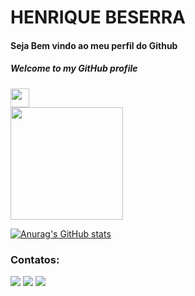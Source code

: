 # HENRIQUE BESERRA
#### Seja Bem vindo ao meu perfil do Github
##### Welcome to my GitHub profile    
<img src="https://cdn.jsdelivr.net/gh/devicons/devicon/icons/git/git-original.svg" width="30" height="30"/>

<div>
<a href="https://github.com/HenriqueBeserra">
<img height="180em" src="https://github-readme-stats.vercel.app/api/top-langs/?username=HenriqueBeserra&layout=compact&langs_count=7&theme=tokyonight"/>

</div>

[![Anurag's GitHub stats](https://github-readme-stats.vercel.app/api?username=HenriqueBeserra&show_icons=true&theme=tokyonight)](https://github.com/HenriqueBeserra/github-readme-stats)

### Contatos:

<div>

<a href="https://www.instagram.com/?hl=pt-br/" target="_blank"><img src="https://img.shields.io/badge/-Instagram-%23E4405F?style=for-the-badge&logo=instagram&logoColor=white" target="_blank"></a>
<a href = "https://mail.google.com/mail/u/0/?tab=rm&ogbl#inbox"><img src="https://img.shields.io/badge/Gmail-D14836?style=for-the-badge&logo=gmail&logoColor=white" target="_blank"></a>
<a href="https://www.linkedin.com/in/henrique-beserra-800817176/" target="_blank"><img src="https://img.shields.io/badge/-LinkedIn-%230077B5?style=for-the-badge&logo=linkedin&logoColor=white" target="_blank"></a>   
</div>
<!---
HenriqueBeserra/HenriqueBeserra is a ✨ special ✨ repository because its `README.md` (this file) appears on your GitHub profile.
You can click the Preview link to take a look at your changes.
--->
